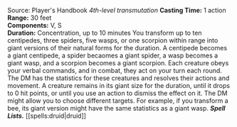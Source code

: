 Source: Player's Handbook
*4th-level transmutation*
**Casting Time:** 1 action  
**Range:** 30 feet  
**Components:** V, S  
**Duration:** Concentration, up to 10 minutes
You transform up to ten centipedes, three spiders, five wasps, or one scorpion within range into giant versions of their natural forms for the duration. A centipede becomes a giant centipede, a spider becaomes a giant spider, a wasp becomes a giant wasp, and a scorpion becomes a giant scorpion.
Each creature obeys your verbal commands, and in combat, they act on your turn each round. The DM has the statistics for these creatures and resolves their actions and movement.
A creature remains in its giant size for the duration, until it drops to 0 hit points, or until you use an action to dismiss the effect on it.
The DM might allow you to choose different targets. For example, if you transform a bee, its giant version might have the same statistics as a giant wasp.
***Spell Lists.*** [[spells:druid|druid]]